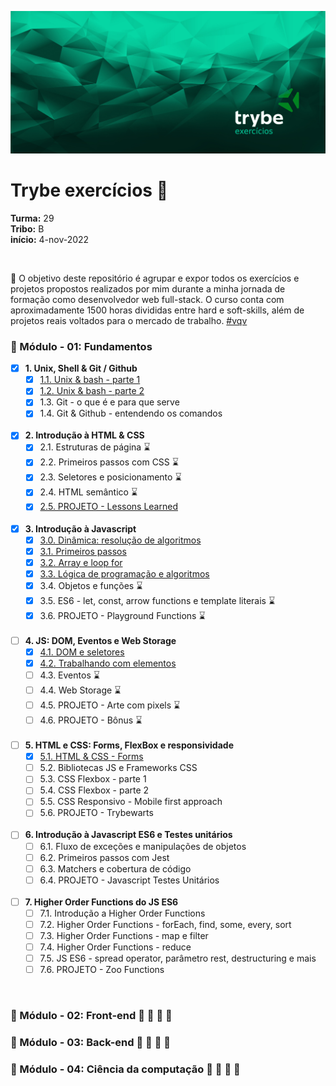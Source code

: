 ![main-banner-trybe](./assets/main-banner-trybe.jpg)

# Trybe exercícios :rocket:

**Turma:** 29  <br>
**Tribo:** B <br>
**início:** 4-nov-2022

<br>

:dart: O objetivo deste repositório é agrupar e expor todos os exercícios e projetos propostos realizados por mim durante a minha jornada de formação como desenvolvedor web full-stack. O curso conta com aproximadamente 1500 horas divididas entre hard e soft-skills, além de projetos reais voltados para o mercado de trabalho. [#vqv]()
<br>

### :round_pushpin: Módulo - 01: Fundamentos

- [x] **1. Unix, Shell & Git / Github**
	- [x] [1.1. Unix & bash - parte 1](./01-fundamentos/01-unix-e-shell/d1/)
	- [x] [1.2. Unix & bash - parte 2](./01-fundamentos/01-unix-e-shell/d2/)
	- [x] 1.3. Git - o que é e para que serve
	- [x] 1.4. Git & Github - entendendo os comandos
	
  <br>
- [x] **2. Introdução à HTML & CSS**
	- [x] 2.1. Estruturas de página :hourglass:
	- [x] 2.2. Primeiros passos com CSS :hourglass:
	- [x] 2.3. Seletores e posicionamento :hourglass:
	- [x] 2.4. HTML semântico :hourglass:
	- [x] [2.5. PROJETO - Lessons Learned]()
	
  <br>
- [x] **3. Introdução à Javascript**
	- [x] [3.0. Dinâmica: resolução de algoritmos](/01-fundamentos/03-intro-js/d0-intro/)
	- [x] [3.1. Primeiros passos](./01-fundamentos/03-intro-js/d1-introducao-js/)
	- [X] [3.2. Array e loop for](./01-fundamentos/03-intro-js/d2-repeticoes/)
	- [x] [3.3. Lógica de programação e algoritmos](./01-fundamentos/03-intro-js/d3-algoritmos/)
	- [x] 3.4. Objetos e funções :hourglass:
	- [x] 3.5. ES6 - let, const, arrow functions e template literais :hourglass:
	- [x] 3.6. PROJETO - Playground Functions :hourglass:
	
  <br>
- [ ] **4. JS: DOM, Eventos e Web Storage**
	- [x] [4.1. DOM e seletores](./01-fundamentos/04-DOM/d1-seletores)
	- [x] [4.2. Trabalhando com elementos](./01-fundamentos/04-DOM/d2-parents/)
	- [ ] 4.3. Eventos :hourglass:
	- [ ] 4.4. Web Storage :hourglass:
	- [ ] 4.5. PROJETO - Arte com pixels :hourglass:
	- [ ] 4.6. PROJETO - Bônus :hourglass:
	
  <br>
- [ ] **5. HTML e CSS: Forms, FlexBox e responsividade**
	- [x] [5.1. HTML  & CSS - Forms](./01-fundamentos/05-forms/forms-d1/)
	- [ ] 5.2. Bibliotecas JS e Frameworks CSS
	- [ ] 5.3. CSS Flexbox - parte 1
	- [ ] 5.4. CSS Flexbox - parte 2
	- [ ] 5.5. CSS Responsivo - Mobile first approach
	- [ ] 5.6. PROJETO - Trybewarts
	
  <br>
- [ ] **6. Introdução à Javascript ES6 e Testes unitários**
	- [ ] 6.1. Fluxo de exceções e manipulações de objetos
	- [ ] 6.2. Primeiros passos com Jest
	- [ ] 6.3. Matchers e cobertura de código
	- [ ] 6.4. PROJETO - Javascript Testes Unitários
	
  <br>
- [ ] **7. Higher Order Functions do JS ES6**
	- [ ] 7.1. Introdução a Higher Order Functions
	- [ ] 7.2. Higher Order Functions - forEach, find, some, every, sort
	- [ ] 7.3. Higher Order Functions - map e filter
	- [ ] 7.4. Higher Order Functions - reduce
	- [ ] 7.5. JS ES6 - spread operator, parâmetro rest, destructuring e mais
	- [ ] 7.6. PROJETO - Zoo Functions
	
<br>

### :round_pushpin: Módulo - 02: Front-end  :rotating_light: :construction: :construction: :construction:

### :round_pushpin: Módulo - 03: Back-end :rotating_light: :construction: :construction: :construction:

### :round_pushpin: Módulo - 04: Ciência da computação :rotating_light: :construction: :construction: :construction: